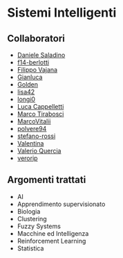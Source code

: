 
# Sistemi Intelligenti

## Collaboratori
* [Daniele Saladino](https://github.com/Daniele94)
* [f14-berlotti](https://github.com/f14-bertolotti)
* [Filippo Vajana](https://github.com/FilippoVajana)
* [Gianluca](https://github.com/gianluca2106)
* [Golden](https://github.com/GoldenMat)
* [lisa42](https://github.com/lisa42)
* [longi0](https://github.com/longi0)
* [Luca Cappelletti](https://github.com/LucaCappelletti94)
* [Marco Tirabosci](https://github.com/ChromaticIsobar)
* [MarcoVitalii](https://github.com/MarcoVitalii)
* [polvere94](https://github.com/polvere94)
* [stefano-rossi](https://github.com/stefano-rossi)
* [Valentina](https://github.com/94tinat)
* [Valerio Quercia](https://github.com/AlessioQuercia)
* [verorip](https://github.com/verorip)

## Argomenti trattati
* AI
* Apprendimento supervisionato
* Biologia
* Clustering
* Fuzzy Systems
* Macchine ed Intelligenza
* Reinforcement Learning
* Statistica

